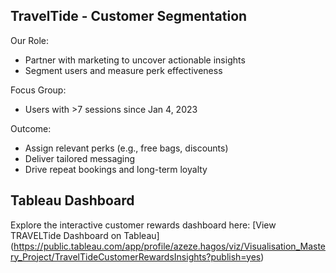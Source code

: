## TravelTide - Customer Segmentation

Our Role:
* Partner with marketing to uncover actionable insights
* Segment users and measure perk effectiveness

Focus Group:
* Users with >7 sessions since Jan 4, 2023

Outcome:

* Assign relevant perks (e.g., free bags, discounts)
* Deliver tailored messaging
* Drive repeat bookings and long-term loyalty


## Tableau Dashboard
Explore the interactive customer rewards dashboard here:
[View TRAVELTide Dashboard on Tableau] (https://public.tableau.com/app/profile/azeze.hagos/viz/Visualisation_Mastery_Project/TravelTideCustomerRewardsInsights?publish=yes)
